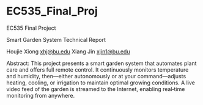 # EC535_Final_Proj
EC535 Final Project
 
Smart Garden System 
Technical Report


Houjie Xiong xhj@bu.edu
Xiang Jin xjin1@bu.edu



	

Abstract: 
This project presents a smart garden system that automates plant care and offers full remote control. It continuously monitors temperature and humidity, then—either autonomously or at your command—adjusts heating, cooling, or irrigation to maintain optimal growing conditions. A live video feed of the garden is streamed to the Internet, enabling real‑time monitoring from anywhere.


